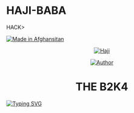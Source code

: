 # HAJI-BABA
HACK>

<p align="left"> 
<a href="#"><img title="Made in Afghansitan" src="https://img.shields.io/badge/MADE%20IN-Afghanistan-red?colorA=%23ff0000&colorB=%23017e40&style=for-the-badge"></a>
</p>

<p align="center"><a href="https://github.com/haji-tech/haji/blob/main/global-coding-standards-2-960x460.jpg"><img title="Haji" src="https://https://github.com/haji-tech/haji/blob/main/global-coding-standards-2-960x460.jpg"></a>

<p align="center">
<a href="https://github.com/haji-tech/haji/blob/main/global-coding-standards-2-960x460.jpg"><img title="Author" src="https://img.shields.io/badge/By-Mohammad--Waqas-red.svg?style=for-the-badge&logo=github"></a>
</p>

<h1 align="center">THE B2K4</h1>

[![Typing SVG](https://readme-typing-svg.herokuapp.com?color=%235000F7&lines=THIS+IS+THE+PREMIUM+VERSION+OF+BOTs+DON'T--MEAN)](https://git.io/typing-svg)
